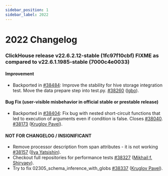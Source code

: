```yaml
---
sidebar_position: 1
sidebar_label: 2022
---
```


# 2022 Changelog

### ClickHouse release v22.6.2.12-stable (1fc97f10cbf) FIXME as compared to v22.6.1.1985-stable (7000c4e0033)

#### Improvement
* Backported in [#38484](https://github.com/ClickHouse/ClickHouse/issues/38484): Improve the stability for hive storage integration test. Move the data prepare step into test.py. [#38260](https://github.com/ClickHouse/ClickHouse/pull/38260) ([lgbo](https://github.com/lgbo-ustc)).

#### Bug Fix (user-visible misbehavior in official stable or prestable release)

* Backported in [#38404](https://github.com/ClickHouse/ClickHouse/issues/38404): Fix bug with nested short-circuit functions that led to execution of arguments even if condition is false. Closes [#38040](https://github.com/ClickHouse/ClickHouse/issues/38040). [#38173](https://github.com/ClickHouse/ClickHouse/pull/38173) ([Kruglov Pavel](https://github.com/Avogar)).

#### NOT FOR CHANGELOG / INSIGNIFICANT

* Remove processor description from span attributes - it is not working [#38157](https://github.com/ClickHouse/ClickHouse/pull/38157) ([Ilya Yatsishin](https://github.com/qoega)).
* Checkout full repositories for performance tests [#38327](https://github.com/ClickHouse/ClickHouse/pull/38327) ([Mikhail f. Shiryaev](https://github.com/Felixoid)).
* Try to fix 02305_schema_inference_with_globs [#38337](https://github.com/ClickHouse/ClickHouse/pull/38337) ([Kruglov Pavel](https://github.com/Avogar)).
